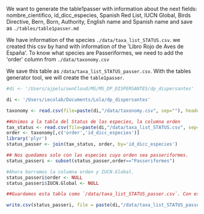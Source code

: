 We want to generate the table1passer with information about the next fields: nombre\_cientifico, id\_dicc\_especies, Spanish Red List, IUCN Global, Birds Directive, Bern, Born, Authority, English name and Spanish name and save as `./tables/table1passer.md`

We have information of the species `./data/taxa_list_STATUS.csv`. we created this csv by hand with information of the 'Libro Rojo de Aves de España'. To know what species are Passeriformes, we need to add the 'order' column from `./data/taxonomy.csv`

We save this table as `/data/taxa_list_STATUS_passer.csv`. With the tables generator tool, we will create the `table1passer`.

``` r
#di <- '/Users/ajpelu/ownCloud/MS/MS_DP_DISPERSANTES/dp_dispersantes'

di <- '/Users/iecolab/Documents/Lola/dp_dispersantes'

taxonomy <- read.csv(file=paste(di,"/data/taxonomy.csv", sep=""), header=TRUE, sep=",")

##Unimos a la tabla del Status de las especies, la columna orden
tax_status <- read.csv(file=paste(di,"/data/taxa_list_STATUS.csv", sep=""), header=TRUE, sep=",")
order <- taxonomy[,c('order','id_dicc_especies')]
library('plyr')
status_passer <- join(tax_status, order, by='id_dicc_especies')

## Nos quedamos solo con las especies cuyo orden sea passeriformes.
status_passeri <- subset(status_passer,order=="Passeriformes")

#Ahora borramos la columna orden y IUCN.Global. 
status_passeri$order <- NULL
status_passeri$IUCN.Global <- NULL

##Guardamos esta tabla como `/data/taxa_list_STATUS_passer.csv`. Con este archivo, en el generador de tablas crearemos la tabla1passer. 

write.csv(status_passeri, file = paste(di,"/data/taxa_list_STATUS_passer.csv", sep=""), row.names=FALSE, quote= FALSE)
```
